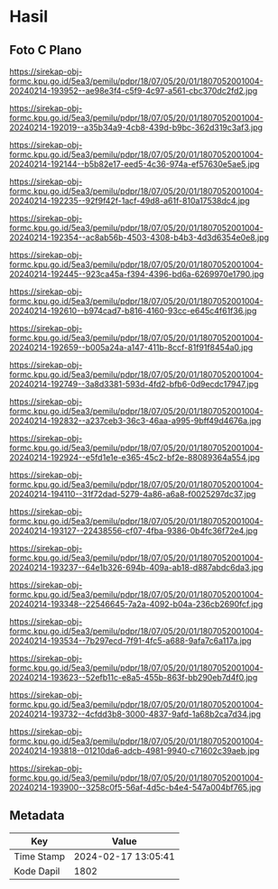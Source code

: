 # Hasil

## Foto C Plano

https://sirekap-obj-formc.kpu.go.id/5ea3/pemilu/pdpr/18/07/05/20/01/1807052001004-20240214-193952--ae98e3f4-c5f9-4c97-a561-cbc370dc2fd2.jpg

https://sirekap-obj-formc.kpu.go.id/5ea3/pemilu/pdpr/18/07/05/20/01/1807052001004-20240214-192019--a35b34a9-4cb8-439d-b9bc-362d319c3af3.jpg

https://sirekap-obj-formc.kpu.go.id/5ea3/pemilu/pdpr/18/07/05/20/01/1807052001004-20240214-192144--b5b82e17-eed5-4c36-974a-ef57630e5ae5.jpg

https://sirekap-obj-formc.kpu.go.id/5ea3/pemilu/pdpr/18/07/05/20/01/1807052001004-20240214-192235--92f9f42f-1acf-49d8-a61f-810a17538dc4.jpg

https://sirekap-obj-formc.kpu.go.id/5ea3/pemilu/pdpr/18/07/05/20/01/1807052001004-20240214-192354--ac8ab56b-4503-4308-b4b3-4d3d6354e0e8.jpg

https://sirekap-obj-formc.kpu.go.id/5ea3/pemilu/pdpr/18/07/05/20/01/1807052001004-20240214-192445--923ca45a-f394-4396-bd6a-6269970e1790.jpg

https://sirekap-obj-formc.kpu.go.id/5ea3/pemilu/pdpr/18/07/05/20/01/1807052001004-20240214-192610--b974cad7-b816-4160-93cc-e645c4f61f36.jpg

https://sirekap-obj-formc.kpu.go.id/5ea3/pemilu/pdpr/18/07/05/20/01/1807052001004-20240214-192659--b005a24a-a147-411b-8ccf-81f91f8454a0.jpg

https://sirekap-obj-formc.kpu.go.id/5ea3/pemilu/pdpr/18/07/05/20/01/1807052001004-20240214-192749--3a8d3381-593d-4fd2-bfb6-0d9ecdc17947.jpg

https://sirekap-obj-formc.kpu.go.id/5ea3/pemilu/pdpr/18/07/05/20/01/1807052001004-20240214-192832--a237ceb3-36c3-46aa-a995-9bff49d4676a.jpg

https://sirekap-obj-formc.kpu.go.id/5ea3/pemilu/pdpr/18/07/05/20/01/1807052001004-20240214-192924--e5fd1e1e-e365-45c2-bf2e-88089364a554.jpg

https://sirekap-obj-formc.kpu.go.id/5ea3/pemilu/pdpr/18/07/05/20/01/1807052001004-20240214-194110--31f72dad-5279-4a86-a6a8-f0025297dc37.jpg

https://sirekap-obj-formc.kpu.go.id/5ea3/pemilu/pdpr/18/07/05/20/01/1807052001004-20240214-193127--22438556-cf07-4fba-9386-0b4fc36f72e4.jpg

https://sirekap-obj-formc.kpu.go.id/5ea3/pemilu/pdpr/18/07/05/20/01/1807052001004-20240214-193237--64e1b326-694b-409a-ab18-d887abdc6da3.jpg

https://sirekap-obj-formc.kpu.go.id/5ea3/pemilu/pdpr/18/07/05/20/01/1807052001004-20240214-193348--22546645-7a2a-4092-b04a-236cb2690fcf.jpg

https://sirekap-obj-formc.kpu.go.id/5ea3/pemilu/pdpr/18/07/05/20/01/1807052001004-20240214-193534--7b297ecd-7f91-4fc5-a688-9afa7c6a117a.jpg

https://sirekap-obj-formc.kpu.go.id/5ea3/pemilu/pdpr/18/07/05/20/01/1807052001004-20240214-193623--52efb11c-e8a5-455b-863f-bb290eb7d4f0.jpg

https://sirekap-obj-formc.kpu.go.id/5ea3/pemilu/pdpr/18/07/05/20/01/1807052001004-20240214-193732--4cfdd3b8-3000-4837-9afd-1a68b2ca7d34.jpg

https://sirekap-obj-formc.kpu.go.id/5ea3/pemilu/pdpr/18/07/05/20/01/1807052001004-20240214-193818--01210da6-adcb-4981-9940-c71602c39aeb.jpg

https://sirekap-obj-formc.kpu.go.id/5ea3/pemilu/pdpr/18/07/05/20/01/1807052001004-20240214-193900--3258c0f5-56af-4d5c-b4e4-547a004bf765.jpg


## Metadata

| Key        | Value               |
| ---------- | ------------------- |
| Time Stamp | 2024-02-17 13:05:41 |
| Kode Dapil | 1802                |




